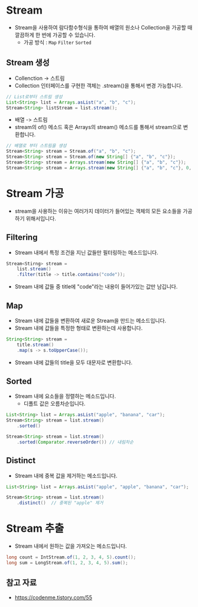 # Stream
- Stream을 사용하여 람다함수형식을 통하여 배열의 원소나 Collection을 가공할 때 깔끔하게 한 번에 가공할 수 있습니다.
	- 가공 방식 : `Map`  `Filter`  `Sorted`
## Stream 생성
-  Collenction -> 스트림
- Collection 인터페이스를 구현한 객체는 .stream()을 통해서 변경 가능합니다.
```java
// List로부터 스트림 생성
List<String> list = Arrays.asList("a", "b", "c");
Stream<String> listStream = list.stream();
```

- 배열 -> 스트림
- stream의 of() 메소드 혹은 Arrays의 stream() 메소드를 통해서 stream으로 변환합니다.
```java
// 배열로 부터 스트림을 생성
Stream<String> stream = Stream.of("a", "b", "c"); 
Stream<String> stream = Stream.of(new String[] {"a", "b", "c"});
Stream<String> stream = Arrays.stream(new String[] {"a", "b", "c"});
Stream<String> stream = Arrays.stream(new String[] {"a", "b", "c"}, 0, 3);
```
# Stream 가공
- stream을 사용하는 이유는 여러가지 데이터가 들어있는 객체의 모든 요소들을 가공 하기 위해서입니다.
## Filtering
- Stream 내에서 특정 조건을 지닌 값들만 필터링하는 메소드입니다.
```java
Stream<Stirng> stream = 
	list.stream()
	.filter(title -> title.contains("code"));
```
- Stream 내에 값들 중 title에 "code"라는 내용이 들어가있는 값만 남깁니다.

## Map
- Stream 내에 값들을 변환하여 새로운 Stream을 만드는 메소드입니다.
- Stream 내에 값들을 특정한 형태로 변환하는데 사용합니다.
```java
String<String> stream =
	title.stream() 
	.map(s -> s.toUpperCase());
```
- Stream 내에 값들의 title을 모두 대문자로 변환합니다.

## Sorted
- Stream 내에 요소들을 정렬하는 메소드입니다.
	- 디폴트 값은 오름차순입니다.
```java
List<String> list = Arrays.asList("apple", "banana", "car");
Stream<String> stream = list.stream()
	.sorted()

Stream<String> stream = list.stream()
	.sorted(Comparator.reverseOrder()) // 내림차순
```

## Distinct
- Stream 내에 중복 값을 제거하는 메소드입니다.
```java
List<String> list = Arrays.asList("apple", "apple", "banana", "car");

Stream<String> stream = list.stream()
	.distinct()  // 중복된 "apple" 제거
```

# Stream 추출
- Stream 내에서 원하는 값을 가져오는 메소드입니다.
```java
long count = IntStream.of(1, 2, 3, 4, 5).count();
long sum = LongStream.of(1, 2, 3, 4, 5).sum();
```
## 참고 자료
- https://codenme.tistory.com/55
